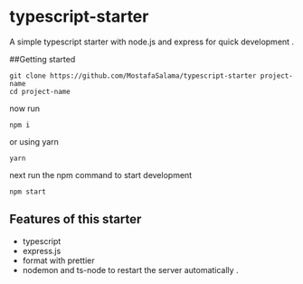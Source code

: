 # typescript-starter
A simple typescript starter with node.js and express for quick development .

##Getting started 
```$xslt
git clone https://github.com/MostafaSalama/typescript-starter project-name
cd project-name
```
now run 
```
npm i 
```
or using yarn 
```
yarn 
```
next run the npm command to start development
```
npm start
```

## Features of this starter 
* typescript
* express.js 
* format with prettier
* nodemon and ts-node to restart the server automatically .